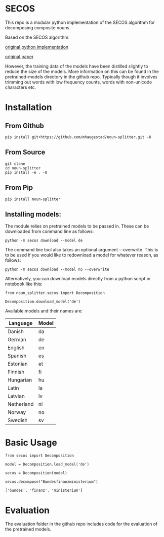 # SECOS
This repo is a modular python implementation of the SECOS algorithm for decomposing composite nouns.

Based on the SECOS algorithm:

[original python implementation](https://github.com/riedlma/SECOS)

[original paper](https://www.inf.uni-hamburg.de/en/inst/ab/lt/publications/2016-riedletal-naacl.pdf)

However, the training data of the models have been distilled slightly to reduce the size of the models. More information on this can be found in the pretrained-models directory in the github repo. Typically though it involves trimming out words with low frequency counts, words with non-unicode characters etc. 

# Installation

## From Github
`pip install git+https://github.com/mhaugestad/noun-splitter.git -U`

## From Source
```
git clone
cd noun-splitter
pip install -e . -U
```

## From Pip
```
pip install noun-splitter
```

## Installing models:
The module relies on pretrained models to be passed in. These can be downloaded from command line as follows:

`python -m secos download --model de`

The command line tool also takes an optional argument --overwrite. This is to be used if you would like to redownload a model for whatever reason, as follows:

`python -m secos download --model no --overwrite`

Alternatively, you can download models directly from a python script or notebook like this:

```
from noun_splitter.secos import Decomposition

Decomposition.download_model('de')
```

Available models and their names are:

| Language  | Model |
| ------------- | ------------- |
| Danish | da |
| German | de |
| English | en |
| Spanish | es |
| Estonian | et |
| Finnish | fi |
| Hungarian | hu |
| Latin | la |
| Latvian | lv |
| Netherland | nl |
| Norway | no |
| Swedish | sv |

# Basic Usage
```
from secos import Decomposition

model = Decomposition.load_model('de')

secos = Decomposition(model)

secos.decompose("Bundesfinanzministerium")

['bundes', 'finanz', 'ministerium']
```

# Evaluation
The evaluation folder in the github repo includes code for the evaluation of the pretrained models.